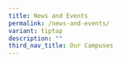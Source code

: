 ```yaml
---
title: News and Events
permalink: /news-and-events/
variant: tiptap
description: ""
third_nav_title: Our Campuses
---
```

